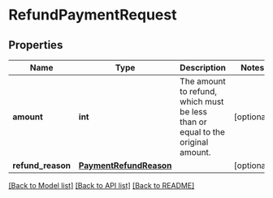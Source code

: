 # RefundPaymentRequest

## Properties
Name | Type | Description | Notes
------------ | ------------- | ------------- | -------------
**amount** | **int** | The amount to refund, which must be less than or equal to the original amount. | [optional] 
**refund_reason** | [**PaymentRefundReason**](PaymentRefundReason.md) |  | [optional] 

[[Back to Model list]](../README.md#documentation-for-models) [[Back to API list]](../README.md#documentation-for-api-endpoints) [[Back to README]](../README.md)


